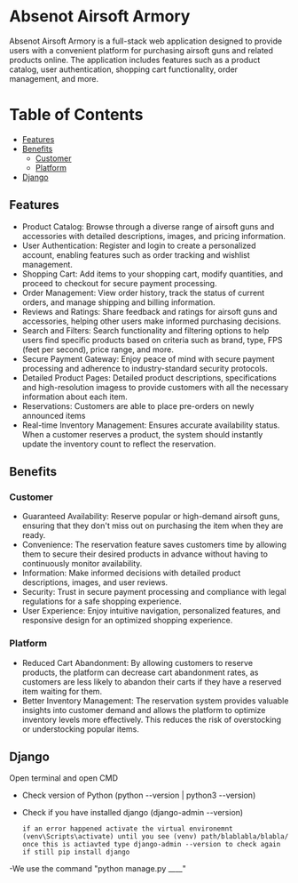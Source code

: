# Absenot Airsoft Armory
Absenot Airsoft Armory is a full-stack web application designed to provide users with a convenient platform for purchasing airsoft guns and related products online. The application includes features such as a product catalog, user authentication, shopping cart functionality, order management, and more.

# Table of Contents
  * [Features](#features)
  * [Benefits](#benefits)
    + [Customer](#customer)
    + [Platform](#platform)
  * [Django](#django)

## Features

* Product Catalog: Browse through a diverse range of airsoft guns and accessories with detailed descriptions, images, and pricing information.
* User Authentication: Register and login to create a personalized account, enabling features such as order tracking and wishlist management.
* Shopping Cart: Add items to your shopping cart, modify quantities, and proceed to checkout for secure payment processing.
* Order Management: View order history, track the status of current orders, and manage shipping and billing information.
* Reviews and Ratings: Share feedback and ratings for airsoft guns and accessories, helping other users make informed purchasing decisions.
* Search and Filters: Search functionality and filtering options to help users find specific products based on criteria such as brand, type, FPS (feet per second), price range, and more.
* Secure Payment Gateway: Enjoy peace of mind with secure payment processing and adherence to industry-standard security protocols.
* Detailed Product Pages: Detailed product descriptions, specifications and high-resolution imagess to provide customers with all the necessary information about each item.
* Reservations: Customers are able to place pre-orders on newly announced items
* Real-time Inventory Management: Ensures accurate availability status. When a customer reserves a product, the system should instantly update the inventory count to reflect the reservation.


## Benefits
### Customer
* Guaranteed Availability: Reserve popular or high-demand airsoft guns, ensuring that they don't miss out on purchasing the item when they are ready.
* Convenience: The reservation feature saves customers time by allowing them to secure their desired products in advance without having to continuously monitor availability.
* Information: Make informed decisions with detailed product descriptions, images, and user reviews.
* Security: Trust in secure payment processing and compliance with legal regulations for a safe shopping experience.
* User Experience: Enjoy intuitive navigation, personalized features, and responsive design for an optimized shopping experience.


### Platform
* Reduced Cart Abandonment: By allowing customers to reserve products, the platform can decrease cart abandonment rates, as customers are less likely to abandon their carts if they have a reserved item waiting for them.
* Better Inventory Management: The reservation system provides valuable insights into customer demand and allows the platform to optimize inventory levels more effectively. This reduces the risk of overstocking or understocking popular items.

## Django 

Open terminal and open CMD
- Check version of Python (python --version | python3 --version)
- Check if you have installed django (django-admin --version)

      if an error happened activate the virtual environemnt (venv\Scripts\activate) until you see (venv) path/blablabla/blabla/
      once this is actiavted type django-admin --version to check again if still pip install django

-We use the command "python manage.py ____" 
